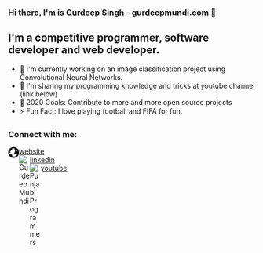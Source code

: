 ### Hi there, I'm is Gurdeep Singh - <a href = "https://www.gurdeepmundi.com"> gurdeepmundi.com </a> 👋

## I'm a competitive programmer, software developer and web developer.
- 🌠  I'm currently working on an image classification project using Convolutional Neural Networks.
- 📝 I'm sharing my programming knowledge and tricks at youtube channel (link below)
- 🥅 2020 Goals: Contribute to more and more open source projects
- ⚡️ Fun Fact: I love playing football and FIFA for fun.

### Connect with me:
<img align="left" alt="gurdeepmundi.com" width="22px" src="https://raw.githubusercontent.com/iconic/open-iconic/master/svg/globe.svg" /> [website] <br />
<img align="left" alt="Gurdeep Mundi" width="22px" src="https://cdn.jsdelivr.net/npm/simple-icons@v3/icons/linkedin.svg" />[linkedin] <br />
<img align="left" alt="Punjabi Programmers" width="22px" src="https://cdn.jsdelivr.net/npm/simple-icons@v3/icons/youtube.svg" />[youtube] <br />

<!--
**GurdeepMundi/GurdeepMundi** is a ✨ _special_ ✨ repository because its `README.md` (this file) appears on your GitHub profile.

Here are some ideas to get you started:

- 🔭 I’m currently working on ...
- 🌱 I’m currently learning ...
- 👯 I’m looking to collaborate on ...
- 🤔 I’m looking for help with ...
- 💬 Ask me about ...
- 📫 How to reach me: ...
- 😄 Pronouns: ...
- ⚡ Fun fact: ...
-->
<br />
<br />

[website]: https://www.gurdeepmundi.com
[linkedin]: https://www.linkedin.com/in/gurdeep-mundi-5813a9115/
[youtube]: https://www.youtube.com/channel/UCDZMpiamyx73ItUsdNFylFA
